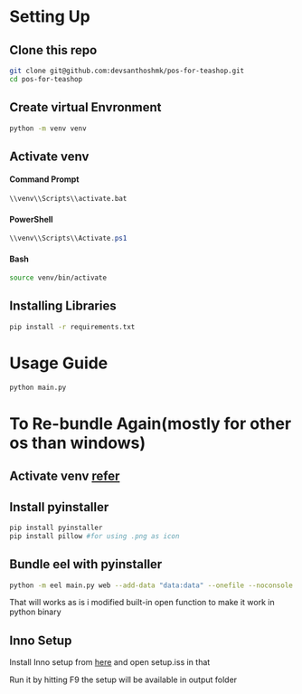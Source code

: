 # Setting Up

## Clone this repo

``` bash
git clone git@github.com:devsanthoshmk/pos-for-teashop.git
cd pos-for-teashop

```

## Create virtual Envronment

``` bash
python -m venv venv
```

## Activate venv

#### Command Prompt
``` cmd
\\venv\\Scripts\\activate.bat
```
#### PowerShell
``` PowerShell
\\venv\\Scripts\\Activate.ps1
```
#### Bash
``` bash
source venv/bin/activate
```

## Installing Libraries

``` bash
pip install -r requirements.txt
```

# Usage Guide
``` bash
python main.py
```


# To Re-bundle Again(mostly for other os than windows)

## Activate venv [refer](#activate-venv)

## Install pyinstaller

``` bash
pip install pyinstaller
pip install pillow #for using .png as icon
```

## Bundle eel with pyinstaller

``` bash
python -m eel main.py web --add-data "data:data" --onefile --noconsole --icon=bill.png
```

  That will works as is i modified built-in open function to make it work in python binary

## Inno Setup

  Install Inno setup from [here](https://jrsoftware.org/isinfo.php) and open setup.iss in that

  Run it by hitting F9 the setup will be available in output folder